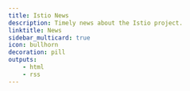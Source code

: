 ```yaml
---
title: Istio News
description: Timely news about the Istio project.
linktitle: News
sidebar_multicard: true
icon: bullhorn
decoration: pill
outputs:
    - html
    - rss    
---
```

